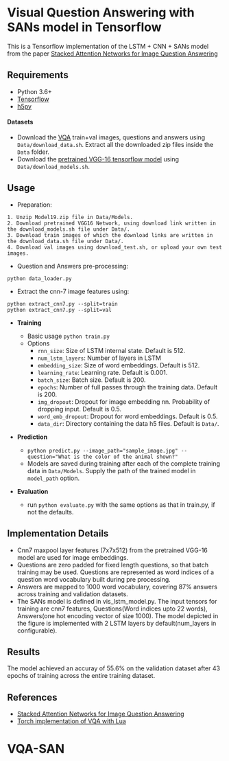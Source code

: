 # Visual Question Answering with SANs model in Tensorflow


This is a Tensorflow implementation of the LSTM + CNN + SANs model from the paper [Stacked Attention Networks for Image Question Answering][1]


## Requirements
- Python 3.6+
- [Tensorflow][3]
- [h5py][4]


#### Datasets
- Download the [VQA][5] train+val images, questions and answers using `Data/download_data.sh`. Extract all the downloaded zip files inside the `Data` folder.
- Download the [pretrained VGG-16 tensorflow model][6] using `Data/download_models.sh`.

## Usage

- Preparation:
```
1. Unzip Model19.zip file in Data/Models.
2. Download pretrained VGG16 Network, using download link written in the download_models.sh file under Data/.
3. Download train images of which the download links are written in the download_data.sh file under Data/.
4. Download val images using download_test.sh, or upload your own test images.
```

- Question and Answers pre-processing:
```
python data_loader.py
```
- Extract the cnn-7 image features using:
```
python extract_cnn7.py --split=train
python extract_cnn7.py --split=val
```

- <b>Training</b>
  * Basic usage `python train.py`
  * Options
    - `rnn_size`: Size of LSTM internal state. Default is 512.
    - `num_lstm_layers`: Number of layers in LSTM
    - `embedding_size`: Size of word embeddings. Default is 512.
    - `learning_rate`: Learning rate. Default is 0.001.
    - `batch_size`: Batch size. Default is 200.
    - `epochs`: Number of full passes through the training data. Default is 200.
    - `img_dropout`:  Dropout for image embedding nn. Probability of dropping input. Default is 0.5.
    - `word_emb_dropout`: Dropout for word embeddings. Default is 0.5.
    - `data_dir`: Directory containing the data h5 files. Default is `Data/`.

- <b>Prediction</b>
  * ```python predict.py --image_path="sample_image.jpg" --question="What is the color of the animal shown?"```
  * Models are saved during training after each of the complete training data in ```Data/Models```. Supply the path of the trained model in ```model_path``` option.
  
- <b>Evaluation</b>
  * run `python evaluate.py` with the same options as that in train.py, if not the defaults.

## Implementation Details
- Cnn7 maxpool layer features (7x7x512) from the pretrained VGG-16 model are used for image embeddings.
- Questions are zero padded for fixed length questions, so that batch training may be used. Questions are represented as word indices of a question word vocabulary built during pre processing.
- Answers are mapped to 1000 word vocabulary, covering 87% answers across training and validation datasets.
- The SANs model is defined in vis_lstm_model.py. The input tensors for training are cnn7 features, Questions(Word indices upto 22 words), Answers(one hot encoding vector of size 1000). The model depicted in the figure is implemented with 2 LSTM layers by default(num_layers in configurable).

## Results
The model achieved an accuray of 55.6% on the validation dataset after 43 epochs of training across the entire training dataset.


## References
- [Stacked Attention Networks for Image Question Answering][1]
- [Torch implementation of VQA with Lua][2]

[1]: https://arxiv.org/pdf/1511.02274.pdf
[2]: https://github.com/abhshkdz/neural-vqa/
[3]: https://github.com/tensorflow/tensorflow
[4]: http://www.h5py.org/
[5]: https://visualqa.org/download.html
[6]: https://github.com/ry/tensorflow-vgg16
# VQA-SAN

